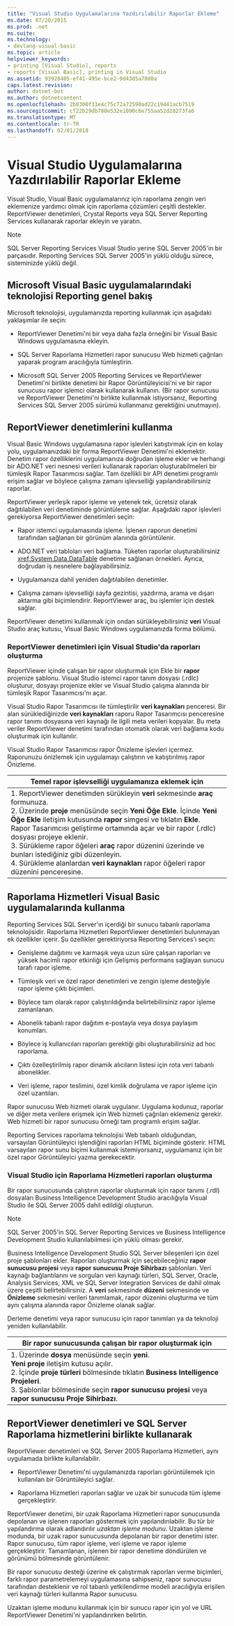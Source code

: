 ```yaml
---
title: "Visual Studio Uygulamalarına Yazdırılabilir Raporlar Ekleme"
ms.date: 07/20/2015
ms.prod: .net
ms.suite: 
ms.technology:
- devlang-visual-basic
ms.topic: article
helpviewer_keywords:
- printing [Visual Studio], reports
- reports [Visual Basic], printing in Visual Studio
ms.assetid: 93928405-ef41-495e-bce2-9d43d5a7080a
caps.latest.revision: 
author: dotnet-bot
ms.author: dotnetcontent
ms.openlocfilehash: 2b0300f31e4c75c72a72590ad22c19441acb7519
ms.sourcegitcommit: cf22b29db780e532e1090c6e755aa52d28273fa6
ms.translationtype: MT
ms.contentlocale: tr-TR
ms.lasthandoff: 02/01/2018
---
```

# <a name="adding-printable-reports-to-visual-studio-applications"></a>Visual Studio Uygulamalarına Yazdırılabilir Raporlar Ekleme
Visual Studio, Visual Basic uygulamalarınız için raporlama zengin veri eklemenize yardımcı olmak için raporlama çözümleri çeşitli destekler. ReportViewer denetimleri, Crystal Reports veya SQL Server Reporting Services kullanarak raporlar ekleyin ve yaratın.  
  
> [!NOTE]
>  SQL Server Reporting Services Visual Studio yerine SQL Server 2005'in bir parçasıdır. Reporting Services SQL Server 2005'in yüklü olduğu sürece, sisteminizde yüklü değil.  
  
## <a name="overview-of-microsoft-reporting-technology-in-visual-basic-applications"></a>Microsoft Visual Basic uygulamalarındaki teknolojisi Reporting genel bakış  
 Microsoft teknolojisi, uygulamanızda reporting kullanmak için aşağıdaki yaklaşımlar ile seçin:  
  
-   ReportViewer Denetimi'ni bir veya daha fazla örneğini bir Visual Basic Windows uygulamasına ekleyin.  
  
-   SQL Server Raporlama Hizmetleri rapor sunucusu Web hizmeti çağrıları yaparak program aracılığıyla tümleştirin.  
  
-   Microsoft SQL Server 2005 Reporting Services ve ReportViewer Denetimi'ni birlikte denetimi bir Rapor Görüntüleyicisi'ni ve bir rapor sunucusu rapor işlemci olarak kullanarak kullanın. (Bir rapor sunucusu ve ReportViewer Denetimi'ni birlikte kullanmak istiyorsanız, Reporting Services SQL Server 2005 sürümü kullanmanız gerektiğini unutmayın).  
  
## <a name="using-reportviewer-controls"></a>ReportViewer denetimlerini kullanma  
 Visual Basic Windows uygulamasına rapor işlevleri katıştırmak için en kolay yolu, uygulamanızdaki bir forma ReportViewer Denetimi'ni eklemektir. Denetim rapor özelliklerini uygulamanıza doğrudan işleme ekler ve herhangi bir ADO.NET veri nesnesi verileri kullanarak raporları oluşturabilmeleri bir tümleşik Rapor Tasarımcısı sağlar. Tam özellikli bir API denetimi programlı erişim sağlar ve böylece çalışma zamanı işlevselliği yapılandırabilirsiniz raporlar.  
  
 ReportViewer yerleşik rapor işleme ve yetenek tek, ücretsiz olarak dağıtılabilen veri denetiminde görüntüleme sağlar. Aşağıdaki rapor işlevleri gerekiyorsa ReportViewer denetimleri seçin:  
  
-   Rapor istemci uygulamasında işleme. İşlenen raporun denetimi tarafından sağlanan bir görünüm alanında görüntülenir.  
  
-   ADO.NET veri tabloları veri bağlama. Tüketen raporlar oluşturabilirsiniz <xref:System.Data.DataTable> denetime sağlanan örnekleri. Ayrıca, doğrudan iş nesnelere bağlayabilirsiniz.  
  
-   Uygulamanıza dahil yeniden dağıtılabilen denetimler.  
  
-   Çalışma zamanı işlevselliği sayfa gezintisi, yazdırma, arama ve dışarı aktarma gibi biçimlendirir. ReportViewer araç, bu işlemler için destek sağlar.  
  
 ReportViewer denetimi kullanmak için ondan sürükleyebilirsiniz **veri** Visual Studio araç kutusu, Visual Basic Windows uygulamanızda forma bölümü.  
  
### <a name="creating-reports-in-visual-studio-for-reportviewer-controls"></a>ReportViewer denetimleri için Visual Studio'da raporları oluşturma  
 ReportViewer içinde çalışan bir rapor oluşturmak için Ekle bir **rapor** projenize şablonu. Visual Studio istemci rapor tanım dosyası (.rdlc) oluşturur, dosyayı projenize ekler ve Visual Studio çalışma alanında bir tümleşik Rapor Tasarımcısı'nı açar.  
  
 Visual Studio Rapor Tasarımcısı ile tümleştirilir **veri kaynakları** penceresi. Bir alan sürüklediğinizde **veri kaynakları** raporu Rapor Tasarımcısı penceresine rapor tanımı dosyasına veri kaynağı ile ilgili meta verileri kopyalar. Bu meta veriler ReportViewer denetimi tarafından otomatik olarak veri bağlama kodu oluşturmak için kullanılır.  
  
 Visual Studio Rapor Tasarımcısı rapor Önizleme işlevleri içermez. Raporunuzu önizlemek için uygulamayı çalıştırın ve katıştırılmış rapor Önizleme.  
  
|Temel rapor işlevselliği uygulamanıza eklemek için|  
|---|    
|1.  ReportViewer denetimden sürükleyin **veri** sekmesinde **araç** formunuza.<br />2.  Üzerinde **proje** menüsünde seçin **Yeni Öğe Ekle**. İçinde **Yeni Öğe Ekle** iletişim kutusunda **rapor** simgesi ve tıklatın **Ekle**.<br />     Rapor Tasarımcısı geliştirme ortamında açar ve bir rapor (.rdlc) dosyası projeye eklenir.<br />3.  Sürükleme rapor öğeleri **araç** rapor düzenini üzerinde ve bunları istediğiniz gibi düzenleyin.<br />4.  Sürükleme alanlardan **veri kaynakları** rapor öğeleri rapor düzenini penceresine.|  
  
## <a name="using-reporting-services-in-visual-basic-applications"></a>Raporlama Hizmetleri Visual Basic uygulamalarında kullanma  
 Reporting Services SQL Server'ın içerdiği bir sunucu tabanlı raporlama teknolojisidir. Raporlama Hizmetleri ReportViewer denetimleri bulunmayan ek özellikler içerir. Şu özellikler gerektiriyorsa Reporting Services'ı seçin:  
  
-   Genişleme dağıtımı ve karmaşık veya uzun süre çalışan raporları ve yüksek hacimli rapor etkinliği için Gelişmiş performans sağlayan sunucu tarafı rapor işleme.  
  
-   Tümleşik veri ve özel rapor denetimleri ve zengin işleme desteğiyle rapor işleme çıktı biçimleri.  
  
-   Böylece tam olarak rapor çalıştırıldığında belirtebilirsiniz rapor işleme zamanlanan.  
  
-   Abonelik tabanlı rapor dağıtım e-postayla veya dosya paylaşım konumları.  
  
-   Böylece iş kullanıcıları raporları gerektiği gibi oluşturabilirsiniz ad hoc raporlama.  
  
-   Çıktı özelleştirilmiş rapor dinamik alıcıların listesi için rota veri tabanlı abonelikler.  
  
-   Veri işleme, rapor teslimini, özel kimlik doğrulama ve rapor işleme için özel uzantıları.  
  
 Rapor sunucusu Web hizmeti olarak uygulanır. Uygulama kodunuz, raporlar ve diğer meta verilere erişmek için Web hizmeti çağrıları eklemeniz gerekir. Web hizmeti bir rapor sunucusu örneği tam programlı erişim sağlar.  
  
 Reporting Services raporlama teknolojisi Web tabanlı olduğundan, varsayılan Görüntüleyici işlendiğini raporları HTML biçiminde gösterir. HTML varsayılan rapor sunu biçimi kullanmak istemiyorsanız, uygulamanız için bir özel rapor Görüntüleyici yazma gerekecektir.  
  
### <a name="creating-reports-in-visual-studio-for-reporting-services"></a>Visual Studio için Raporlama Hizmetleri raporları oluşturma  
 Bir rapor sunucusunda çalıştırın raporlar oluşturmak için rapor tanımı (.rdl) dosyaları Business Intelligence Development Studio aracılığıyla Visual Studio ile SQL Server 2005 dahil edildiği oluşturun.  
  
> [!NOTE]
>  SQL Server 2005'in SQL Server Reporting Services ve Business Intelligence Development Studio kullanılabilmesi için yüklü olması gerekir.  
  
 Business Intelligence Development Studio SQL Server bileşenleri için özel proje şablonları ekler. Raporları oluşturmak için seçebileceğiniz **rapor sunucusu projesi** veya **rapor sunucusu Proje Sihirbazı** şablonları. Veri kaynağı bağlantılarını ve sorguları veri kaynağı türleri, SQL Server, Oracle, Analysis Services, XML ve SQL Server Integration Services de dahil olmak üzere çeşitli belirtebilirsiniz. A **veri** sekmesinde **düzeni** sekmesinde ve **Önizleme** sekmesini verileri tanımlamak, rapor düzenini oluşturma ve tüm aynı çalışma alanında rapor Önizleme olanak sağlar.  
  
 Derleme denetimi veya rapor sunucusu için rapor tanımları ya da teknoloji yeniden kullanılabilir.  
  
|Bir rapor sunucusunda çalışan bir rapor oluşturmak için|  
|---|    
|1.  Üzerinde **dosya** menüsünde seçin **yeni**.<br />     **Yeni proje** iletişim kutusu açılır.<br />2.  İçinde **proje türleri** bölmesinde tıklatın **Business Intelligence Projeleri**.<br />3.  Şablonlar bölmesinde seçin **rapor sunucusu projesi** veya **rapor sunucusu Proje Sihirbazı**.|  
  
## <a name="using-reportviewer-controls-and-sql-server-reporting-services-together"></a>ReportViewer denetimleri ve SQL Server Raporlama hizmetlerini birlikte kullanarak  
 ReportViewer denetimleri ve SQL Server 2005 Raporlama Hizmetleri, aynı uygulamada birlikte kullanılabilir.  
  
-   ReportViewer Denetimi'ni uygulamanızda raporları görüntülemek için kullanılan bir Görüntüleyici sağlar.  
  
-   Raporlama Hizmetleri raporları sağlar ve uzak bir sunucuda tüm işleme gerçekleştirir.  
  
 ReportViewer denetimi, bir uzak Raporlama Hizmetleri rapor sunucusunda depolanan ve işlenen raporları göstermek için yapılandırılabilir. Bu tür bir yapılandırma olarak adlandırılır *uzaktan işleme modunu*. Uzaktan işleme modunda, bir uzak rapor sunucusunda depolanan bir rapor denetimi ister. Rapor sunucusu, tüm rapor işleme, veri işleme ve rapor işleme gerçekleştirir. Tamamlanan, işlenen bir rapor denetime döndürülen ve görünümü bölmesinde görüntülenir.  
  
 Bir rapor sunucusu desteği üzerine ek çalıştırmak raporları verme biçimleri, farklı rapor parametrelemeyi uygulamasına sahipseniz, rapor sunucusu tarafından desteklenir ve rol tabanlı yetkilendirme modeli aracılığıyla erişilen veri kaynağı türleri kullanma Rapor sunucusu.  
  
 Uzaktan işleme modunu kullanmak için bir sunucu rapor için yol ve URL ReportViewer Denetimi'ni yapılandırırken belirtin.
